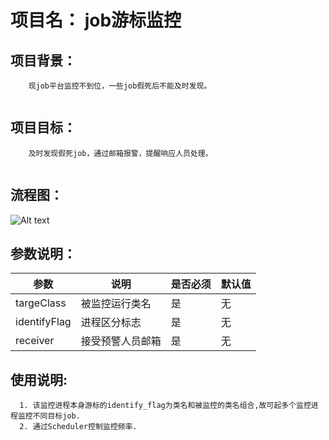 # 项目名： job游标监控
## 项目背景：
```
    现job平台监控不到位，一些job假死后不能及时发现。
    
```
## 项目目标：
```
    及时发现假死job，通过邮箱报警，提醒响应人员处理。
    
```
## 流程图：
![Alt text](http://gitlab.corp.anjuke.com/_site/docs/raw/master/DesignDoc/Tool/Fangyuan/Zufang/%E7%9B%91%E6%8E%A7job16.png "Optional title")

## 参数说明：

参数|说明|是否必须|默认值
 ---|---|---|---
targeClass|被监控运行类名|是|无
identifyFlag|进程区分标志|是|无
receiver|接受预警人员邮箱|是|无
## 使用说明:
```
  1. 该监控进程本身游标的identify_flag为类名和被监控的类名组合,故可起多个监控进程监控不同目标job.
  2. 通过Scheduler控制监控频率.
```

